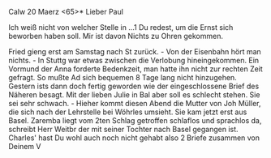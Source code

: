  Calw 20 Maerz <65>*
Lieber Paul

Ich weiß nicht von welcher Stelle in ...1 Du redest, um die Ernst sich beworben haben soll. Mir ist davon Nichts zu Ohren gekommen.

Fried gieng erst am Samstag nach St zurück. - Von der Eisenbahn hört man nichts. - In Stuttg war etwas zwischen die Verlobung hineingekommen. Ein Vormund der Anna forderte Bedenkzeit, man hatte ihn nicht zur rechten Zeit gefragt. So mußte Ad sich bequemen 8 Tage lang nicht hinzugehen. Gestern ists dann doch fertig geworden wie der eingeschlossene Brief des Näheren besagt. Mit der lieben Julie in Bal aber soll es schlecht stehen. Sie sei sehr schwach. - Hieher kommt diesen Abend die Mutter von Joh Müller, die sich nach der Lehrstelle bei Wöhrles umsieht. Sie kam jetzt erst aus Basel. 
Zaremba liegt vom 2ten Schlag getroffen schlaflos und sprachlos da, schreibt Herr Weitbr der mit seiner Tochter nach Basel gegangen ist. 
Charles' hast Du wohl auch noch nicht gehabt also 2 Briefe zusammen  von Deinem V

